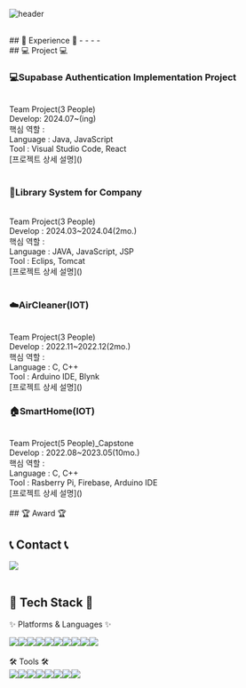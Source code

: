 ![header](https://capsule-render.vercel.app/api?type=venom&height=200&text=%20Yeseul's%20Github!&fontSize=70&color=0:8871e5,100:b678c4&stroke=b678c4)


<br>
## 💪 Experience 💪
- 
-
- 
- 

<br>
## 💻 Project 💻
<div>
	<h3>💻Supabase Authentication Implementation Project</h3>
<br>
Team Project(3 People)
<br>
Develop: 2024.07~(ing)
<br>
핵심 역할 :
<br>
Language : Java, JavaScript
<br>
Tool : Visual Studio Code, React
<br>
[프로젝트 상세 설명]()
</div>

<br />

<div>
	<h3>📖Library System for Company</h3>
<br>
Team Project(3 People)
<br>
Develop : 2024.03~2024.04(2mo.)
<br>
핵심 역할 :
<br>
Language : JAVA, JavaScript, JSP
<br>
Tool : Eclips, Tomcat
<br>
[프로젝트 상세 설명]()
</div>

<br />

<div>
	<h3>☁️AirCleaner(IOT)</h3>
<br>
Team Project(3 People)
<br>
Develop : 2022.11~2022.12(2mo.)
<br>
핵심 역할 :
<br>
Language : C, C++
<br>
Tool : Arduino IDE, Blynk
<br>
[프로젝트 상세 설명]()
</div>


<div>
	<h3>🏠SmartHome(IOT)</h3>
 <br>
Team Project(5 People)_Capstone
<br>
Develop : 2022.08~2023.05(10mo.)
<br>
핵심 역할 :
<br>
Language : C, C++
<br>
Tool : Rasberry Pi, Firebase, Arduino IDE
<br>
[프로젝트 상세 설명]()
</div>
<br>
## 🏆 Award 🏆



<br>

## 📞 Contact 📞
<div style="display:flex; flex-direction:row;">
    <a href="mailto:ys4412202@gmail.com">
        <img src="https://img.shields.io/badge/Gmail-EA4335?style=for-the-badge&logo=Gmail&logoColor=white"> 
    </a>
</div><br>
    
## 🔨 Tech Stack 🔨
✨ Platforms & Languages ✨
<div style="display:flex; flex-direction:row;">
    <img src="https://img.shields.io/badge/Java-007396?style=flat&logo=Conda-Forge&logoColor=white" />
	<img src="https://img.shields.io/badge/HTML5-E34F26?style=flat&logo=HTML5&logoColor=white" />
	<img src="https://img.shields.io/badge/CSS3-1572B6?style=flat&logo=CSS3&logoColor=white" />
	<img src="https://img.shields.io/badge/JavaScript-F7DF1E?style=flat&logo=JavaScript&logoColor=white" />
	<img src="https://img.shields.io/badge/jQuery-0769AD?style=flat&logo=jQuery&logoColor=white" />
	<br>
	<img src="https://img.shields.io/badge/c++-00599C?style=flat&logo=c%2B%2B&logoColor=white">
	<img src="https://img.shields.io/badge/c-A8B9CC?style=flat&logo=c&logoColor=white">
	<img src="https://img.shields.io/badge/python-3776AB?style=flat&logo=python&logoColor=white">
	<img src="https://img.shields.io/badge/Oracle%20SQL-F80000?style=flat&logo=Oracle&logoColor=white" />
	<img src="https://img.shields.io/badge/react-61DAFB?style=flat&logo=react&logoColor=black">
</div><br>
🛠 Tools 🛠
<div style="display:flex; flex-direction:row;">
	<img src="https://img.shields.io/badge/Eclipse%20IDE-2C2255?style=flat&logo=EclipseIDE&logoColor=white" />
	<img src="https://img.shields.io/badge/Visual%20Studio%20Code-007ACC?style=flat&logo=VisualStudioCode&logoColor=white" />
	<img src="https://img.shields.io/badge/Visual%20Studio-66459B?style=flat&logo=VisualStudio&logoColor=white" />
	<br>
	<img src="https://img.shields.io/badge/Tomcat-F8DC75?style=flat&logo=ApacheTomcat&logoColor=white" />
	<img src="https://img.shields.io/badge/GitHub-181717?style=flat&logo=GitHub&logoColor=white" />
	<img src="https://img.shields.io/badge/Arduino-00878F?style=flat&logo=Arduino&logoColor=white" />
	<img src="https://img.shields.io/badge/Raspberry%20Pi-A22846?style=flat&logo=raspberrypi&logoColor=white" />
	<img src="https://img.shields.io/badge/Firebase-DD2C00?style=flat&logo=firebase&logoColor=white" />
</div>
</div>
